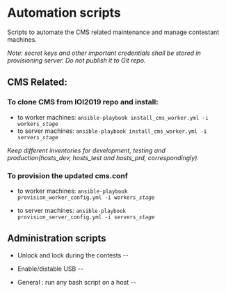# Automation scripts
Scripts to automate the CMS related maintenance and manage contestant machines.

*Note: secret keys and other important credentials shall be stored in provisioning server. Do not publish it to Git repo.*

## CMS Related:

### To clone CMS from IOI2019 repo and install:

- to worker machines:
<code>ansible-playbook install_cms_worker.yml -i workers_*stage*</code>
- to server machines:
<code>ansible-playbook install_cms_worker.yml -i servers_*stage*</code>

*Keep different inventories for development, testing and production(hosts_dev, hosts_test and hosts_prd, correspondingly).*

### To provision the updated cms.conf

- to worker machines:
<code>ansible-playbook provision_worker_config.yml -i workers_*stage*</code>

- to server machines:
<code>ansible-playbook provision_server_config.yml -i servers_*stage*</code>

## Administration scripts

- Unlock and lock during the contests
--

- Enable/distable USB
--

- General : run any bash script on a host 
--

